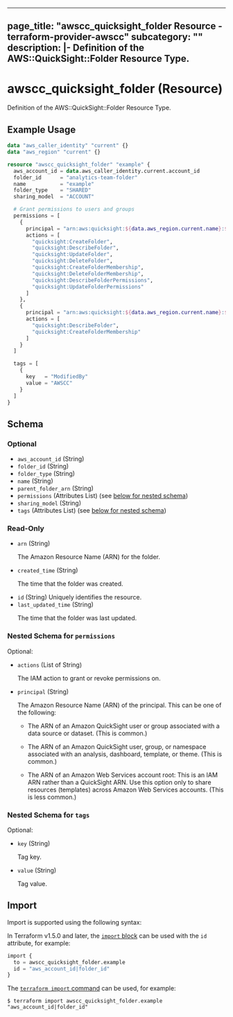 
---
page_title: "awscc_quicksight_folder Resource - terraform-provider-awscc"
subcategory: ""
description: |-
  Definition of the AWS::QuickSight::Folder Resource Type.
---

# awscc_quicksight_folder (Resource)

Definition of the AWS::QuickSight::Folder Resource Type.

## Example Usage

```terraform
data "aws_caller_identity" "current" {}
data "aws_region" "current" {}

resource "awscc_quicksight_folder" "example" {
  aws_account_id = data.aws_caller_identity.current.account_id
  folder_id      = "analytics-team-folder"
  name           = "example"
  folder_type    = "SHARED"
  sharing_model  = "ACCOUNT"

  # Grant permissions to users and groups
  permissions = [
    {
      principal = "arn:aws:quicksight:${data.aws_region.current.name}:${data.aws_caller_identity.current.account_id}:user/default/analytics-admin"
      actions = [
        "quicksight:CreateFolder",
        "quicksight:DescribeFolder",
        "quicksight:UpdateFolder",
        "quicksight:DeleteFolder",
        "quicksight:CreateFolderMembership",
        "quicksight:DeleteFolderMembership",
        "quicksight:DescribeFolderPermissions",
        "quicksight:UpdateFolderPermissions"
      ]
    },
    {
      principal = "arn:aws:quicksight:${data.aws_region.current.name}:${data.aws_caller_identity.current.account_id}:group/default/analytics-team"
      actions = [
        "quicksight:DescribeFolder",
        "quicksight:CreateFolderMembership"
      ]
    }
  ]

  tags = [
    {
      key   = "ModifiedBy"
      value = "AWSCC"
    }
  ]
}
```

<!-- schema generated by tfplugindocs -->
## Schema

### Optional

- `aws_account_id` (String)
- `folder_id` (String)
- `folder_type` (String)
- `name` (String)
- `parent_folder_arn` (String)
- `permissions` (Attributes List) (see [below for nested schema](#nestedatt--permissions))
- `sharing_model` (String)
- `tags` (Attributes List) (see [below for nested schema](#nestedatt--tags))

### Read-Only

- `arn` (String) <p>The Amazon Resource Name (ARN) for the folder.</p>
- `created_time` (String) <p>The time that the folder was created.</p>
- `id` (String) Uniquely identifies the resource.
- `last_updated_time` (String) <p>The time that the folder was last updated.</p>

<a id="nestedatt--permissions"></a>
### Nested Schema for `permissions`

Optional:

- `actions` (List of String) <p>The IAM action to grant or revoke permissions on.</p>
- `principal` (String) <p>The Amazon Resource Name (ARN) of the principal. This can be one of the
            following:</p>
         <ul>
            <li>
               <p>The ARN of an Amazon QuickSight user or group associated with a data source or dataset. (This is common.)</p>
            </li>
            <li>
               <p>The ARN of an Amazon QuickSight user, group, or namespace associated with an analysis, dashboard, template, or theme. (This is common.)</p>
            </li>
            <li>
               <p>The ARN of an Amazon Web Services account root: This is an IAM ARN rather than a QuickSight
                    ARN. Use this option only to share resources (templates) across Amazon Web Services accounts.
                    (This is less common.) </p>
            </li>
         </ul>


<a id="nestedatt--tags"></a>
### Nested Schema for `tags`

Optional:

- `key` (String) <p>Tag key.</p>
- `value` (String) <p>Tag value.</p>

## Import

Import is supported using the following syntax:

In Terraform v1.5.0 and later, the [`import` block](https://developer.hashicorp.com/terraform/language/import) can be used with the `id` attribute, for example:

```terraform
import {
  to = awscc_quicksight_folder.example
  id = "aws_account_id|folder_id"
}
```

The [`terraform import` command](https://developer.hashicorp.com/terraform/cli/commands/import) can be used, for example:

```shell
$ terraform import awscc_quicksight_folder.example "aws_account_id|folder_id"
```
